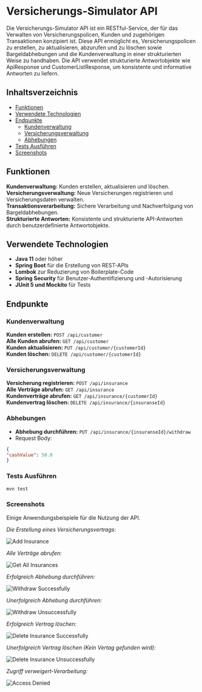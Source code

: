 # Versicherungs-Simulator API
Die Versicherungs-Simulator API ist ein RESTful-Service, 
der für das Verwalten von Versicherungspolicen, Kunden und 
zugehörigen Transaktionen konzipiert ist.
Diese API ermöglicht es, Versicherungspolicen zu erstellen, 
zu aktualisieren, abzurufen und zu löschen sowie 
Bargeldabhebungen und die Kundenverwaltung in einer 
strukturierten Weise zu handhaben. Die API verwendet 
strukturierte Antwortobjekte wie ApiResponse und 
CustomerListResponse, um konsistente und informative 
Antworten zu liefern.

## Inhaltsverzeichnis

- [Funktionen](#funktionen)
- [Verwendete Technologien](#verwendete-technologien)
- [Endpunkte](#endpunkte)
    - [Kundenverwaltung](#kundenverwaltung)
    - [Versicherungsverwaltung](#versicherungsverwaltung)
    - [Abhebungen](#abhebungen)
- [Tests Ausführen](#tests-ausführen)
- [Screenshots](#screenshots)


## Funktionen
**Kundenverwaltung:** Kunden erstellen, aktualisieren und löschen.<br />
**Versicherungsverwaltung:** Neue Versicherungen registrieren und Versicherungsdaten verwalten.<br />
**Transaktionsverarbeitung:** Sichere Verarbeitung und Nachverfolgung von Bargeldabhebungen.<br />
**Strukturierte Antworten:** Konsistente und strukturierte API-Antworten durch benutzerdefinierte Antwortobjekte.<br />

## Verwendete Technologien
- **Java 11** oder höher
- **Spring Boot** für die Erstellung von REST-APIs
- **Lombok** zur Reduzierung von Boilerplate-Code
- **Spring Security** für Benutzer-Authentifizierung und -Autorisierung
- **JUnit 5 und Mockito** für Tests

## Endpunkte
### Kundenverwaltung
**Kunden erstellen:** ```POST /api/customer``` <br />
**Alle Kunden abrufen:** ```GET /api/customer``` <br />
**Kunden aktualisieren:** ```PUT /api/customer/{customerId}``` <br />
**Kunden löschen:** ```DELETE /api/customer/{customerId}``` <br />

### Versicherungsverwaltung
**Versicherung registrieren:** ```POST /api/insurance``` <br />
**Alle Verträge abrufen:** ```GET /api/insurance```<br />
**Kundenverträge abrufen:** ```GET /api/insurance/{customerId}``` <br />
**Kundenvertrag löschen:** ```DELETE /api/insurance/{insuranseId}```


### Abhebungen
- **Abhebung durchführen:** ```PUT /api/insurance/{insuranseId}/withdraw```
- Request Body:

```json
{
"cashValue": 50.0
}
```


### Tests Ausführen
```bash
mvn test
```

### Screenshots

Einige Anwendungsbeispiele für die Nutzung der API.

_Die Erstellung eines Versicherungsvertrags:_

![Add Insurance](src/main/resources/static/screenshots/AddInsurance.png)

_Alle Verträge abrufen:_

![Get All Insurances](src/main/resources/static/screenshots/GetInsurances.png)

_Erfolgreich Abhebung durchführen:_

![Withdraw Successfully](src/main/resources/static/screenshots/WithdrawCar.png)

_Unerfolgreich Abhebung durchführen:_

![Withdraw Unsuccessfully](src/main/resources/static/screenshots/WithdrawLife.png)

_Erfolgreich Vertrag löschen:_

![Delete Insurance Successfully](src/main/resources/static/screenshots/DeleteInsurance.png)

_Unerfolgreich Vertrag löschen (Kein Vertag gefunden wird):_

![Delete Insurance Unsuccessfully](src/main/resources/static/screenshots/DeleteNotFound.png)

_Zugriff verweigert-Verarbeitung:_

![Access Denied](src/main/resources/static/screenshots/AccessDenied.png)
